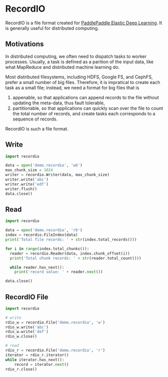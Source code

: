 # RecordIO

RecordIO is a file format created for [PaddlePaddle Elastic Deep Learning](https://kubernetes.io/blog/2017/12/paddle-paddle-fluid-elastic-learning/).  It is generally useful for distributed computing.

## Motivations

In distributed computing, we often need to dispatch tasks to worker processes.  Usually, a task is defined as a parition of the input data, like what MapReduce and distributed machine learning do.

Most distributed filesystems, including HDFS, Google FS, and CephFS, prefer a small number of big files.  Therefore, it is impratical to create each task as a small file; instead, we need a format for big files that is

1. appenable, so that applications can append records to the file without updating the meta-data, thus fault tolerable,
2. partitionable, so that applications can quickly scan over the file to count the total number of records, and create tasks each corresponds to a sequence of records.

RecordIO is such a file format.

## Write 

```python
import recordio

data = open('demo.recordio', 'wb')
max_chunk_size = 1024
writer = recordio.Writer(data, max_chunk_size)
writer.write('abc')
writer.write('edf')
writer.flush()
data.close()
```

## Read

```python
import recordio

data = open('demo.recordio', 'rb')   
index = recordio.FileIndex(data)
print('Total file records: ' + str(index.total_records()))

for i in range(index.total_chunks()):
  reader = recordio.Reader(data, index.chunk_offset(i))
  print('Total chunk records: ' + str(reader.total_count()))

  while reader.has_next():
    print('record value: ' + reader.next())

data.close()
```

## RecordIO File
```python
import recordio

# write
rdio_w = recordio.File('demo.recordio', 'w')
rdio_w.write('abc')
rdio_w.write('def')
rdio_w.close()

# read
rdio_r = recordio.File('demo.recordio', 'r')
iterator = rdio_r.iterator()       
while iterator.has_next():
    record = iterator.next()
rdio_r.close()
```
